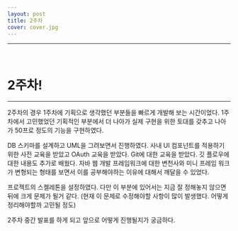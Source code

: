 ```yaml
---
layout: post
title: 2주차
cover: cover.jpg
---
```



* * *
<br>


# 2주차!
---

 2주차의 경우 1주차에 기획으로 생각했던 부분들을 빠르게 개발해 보는 시간이었다.
 1주차에서 고민했었던 기획적인 부분에서 더 나아가 실제 구현을 위한 토대를 갖추고 나아가 50프로 정도의 기능을 구현하였다.
 
 DB 스키마를 설계하고 UML을 그려보면서 진행하였다. 
 사내 UI 컴포넌트를 적용하기 위한 사전 교육을 받았고 OAuth 교육을 받았다.
 Git에 대한 교육을 받았다. 깃 플로우에 대한 내용도 추가로 배웠다. 
 자바 웹 개발 프레임워크에 대한 변천사와 미니 프레임 워크가 변형되는 형태를 보면서 이를 공부해야하는 이유에 대해서 깨달을 수 있었다. 
 
 프로젝트의 스켈레톤을 설정하였다. 
 다만 이 부분에 있어서는 지금 잘 정해놓지 않으면 뒤에 크게 문제가 될거 같다.
 (현재 이 문제로 수정해야할 사항이 많이 발생했다. 어떻게 정리해야할까 고민될 정도)
 
 2주차 중간 발표를 하게 되고 앞으로 어떻게 진행될지가 궁금하다. 
 
 
 

